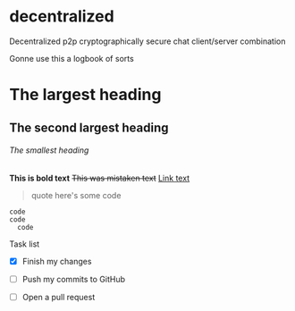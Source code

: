 # decentralized
Decentralized p2p cryptographically secure chat client/server combination

Gonne use this a logbook of sorts


# The largest heading
## The second largest heading
###### The smallest heading
**This is bold text**
~~This was mistaken text~~
[Link text](https://link.com/)
>quote
here's some code
```
code
code
  code
```

Task list
- [x] Finish my changes
- [ ] Push my commits to GitHub
- [ ] Open a pull request


